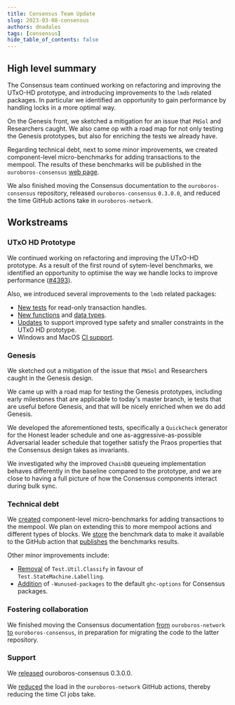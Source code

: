 ```yaml
---
title: Consensus Team Update
slug: 2023-03-08-consensus
authors: dnadales
tags: [consensus]
hide_table_of_contents: false
---
```


## High level summary

The Consensus team continued working on refactoring and improving the UTxO-HD
prototype, and introducing improvements to the `lmdb` related packages. In
particular we identified an opportunity to gain performance by handling locks in
a more optimal way.

On the Genesis front, we sketched a mitigation for an issue that `PNSol` and
Researchers caught. We also came op with a road map for not only testing the
Genesis prototypes, but also for enriching the tests we already have.

Regarding technical debt, next to some minor improvements, we created
component-level micro-benchmarks for adding transactions to the mempool. The
results of these benchmarks will be published in the `ouroboros-consensus` [web
page][oc-web-page].

We also finished moving the Consensus documentation to the `ouroboros-consensus`
repository, released `ouroboros-consensus` `0.3.0.0`, and reduced the time
GitHub actions take in `ouroboros-network`.

## Workstreams

### UTxO HD Prototype

We continued working on refactoring and improving the UTxO-HD prototype. As a
result of the first round of sytem-level benchmarks, we identified an
opportunity to optimise the way we handle locks to improve performance
([#4393][issue-4393]).

Also, we introduced several improvements to the `lmdb` related packages:
- [New tests][pull-19] for read-only transaction handles.
- [New functions][pull-18] and [data types][pull-13].
- [Updates][pull-11] to support improved type safety and smaller constraints in
  the UTxO HD prototype.
- Windows and MacOS [CI support][pull-8].

### Genesis

We sketched out a mitigation of the issue that `PNSol` and Researchers caught in
the Genesis design.

We came up with a road map for testing the Genesis prototypes, including early
milestones that are applicable to today's master branch, ie tests that are
useful before Genesis, and that will be nicely enriched when we do add Genesis.

We developed the aforementioned tests, specifically a `QuickCheck` generator for
the Honest leader schedule and one as-aggressive-as-possible Adversarial
leader schedule that together satisfy the Praos properties that the Consensus
design takes as invariants.

We investigated why the improved `ChainDB` queueing implementation behaves
differently in the baseline compared to the prototype, and we are close to
having a full picture of how the Consensus components interact during bulk sync.

### Technical debt

We [created][pull-4400] component-level micro-benchmarks for adding transactions
to the mempool. We plan on extending this to more mempool actions and different
types of blocks. We [store][pull-4422] the benchmark data to make it available
to the GitHub action that [publishes][pull-12] the benchmarks results.

Other minor improvements include:

- [Removal][pull-4429] of `Test.Util.Classify` in favour of `Test.StateMachine.Labelling`.
- [Addition][pull-4423] of `-Wunused-packages` to the default `ghc-options` for Consensus
  packages.

### Fostering collaboration

We finished moving the Consensus documentation [from][pull-4374]
`ouroboros-network` [to][pull-8] `ouroboros-consensus`, in preparation for
migrating the code to the latter repository.

### Support

We [released][pull-4412] ouroboros-consensus 0.3.0.0.

We [reduced][pull-4421] the load in the `ouroboros-network` GitHub actions,
thereby reducing the time CI jobs take.

[issue-4393]: https://github.com/input-output-hk/ouroboros-network/issues/4393
[pull-19]: https://github.com/input-output-hk/lmdb-simple/pull/19
[pull-18]: https://github.com/input-output-hk/lmdb-simple/pull/18
[pull-13]: https://github.com/input-output-hk/lmdb-simple/pull/13
[pull-11]: https://github.com/input-output-hk/lmdb-simple/pull/11
[pull-8]: https://github.com/input-output-hk/haskell-lmdb/pull/8
[pull-4400]: https://github.com/input-output-hk/ouroboros-network/pull/4400
[pull-4422]: https://github.com/input-output-hk/ouroboros-network/pull/4422
[pull-12]: https://github.com/input-output-hk/ouroboros-consensus/pull/12
[pull-4429]: https://github.com/input-output-hk/ouroboros-network/pull/4429
[pull-4423]: https://github.com/input-output-hk/ouroboros-network/pull/4423
[pull-4374]: https://github.com/input-output-hk/ouroboros-network/pull/4374
[pull-8]: https://github.com/input-output-hk/ouroboros-consensus/pull/8
[pull-4412]: https://github.com/input-output-hk/ouroboros-network/pull/4412
[pull-4421]: https://github.com/input-output-hk/ouroboros-network/pull/4421
[oc-web-page]: https://ouroboros-consensus.cardano.intersectmbo.org/
